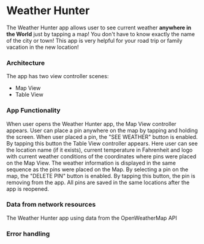# Weather Hunter
The Weather Hunter app allows user to see current weather **anywhere in the World** just by tapping a map! You don't have to know exactly the name of the city or town! This app is very helpful for your road trip or family vacation in the new location!

### Architecture
The app has two view controller scenes:
- Map View
- Table View

### App Functionality 
When user opens the Weather Hunter app, the Map View controller appears. User can place a pin anywhere on the map by tapping and holding the screen. When user placed a pin, the "SEE WEATHER" button is enabled. By tapping this button the Table View controller appears. Here user can see the location name (if it exists), current temperature in Fahrenheit and logo with current weather conditions of the coordinates where pins were placed on the Map View. The weather information is displayed in the same sequence as the pins were placed on the Map. By selecting a pin on the map, the "DELETE PIN" button is enabled. By tapping this button, the pin is removing from the app. All pins are saved in the same locations after the app is reopened. 

### Data from network resources
The Weather Hunter app using data from the OpenWeatherMap API

### Error handling

